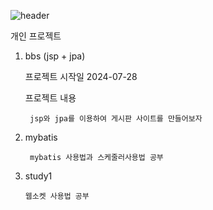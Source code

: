 ![header](https://capsule-render.vercel.app/api?type=soft&color=auto&height=300&section=header&text=HELLO&fontSize=90)


개인 프로젝트

1. bbs (jsp + jpa) 

    프로젝트 시작일 2024-07-28

    프로젝트 내용 

        jsp와 jpa를 이용하여 게시판 사이트를 만들어보자

2. mybatis
   
        mybatis 사용법과 스케줄러사용법 공부

3.  study1

        웹소켓 사용법 공부

